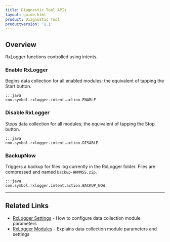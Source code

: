 ```yaml
---
title: Diagnostic Tool APIs
layout: guide.html
product: Diagnostic Tool
productversion: '1.1'
---
```


## Overview

RxLogger functions controlled using intents. 

### Enable RxLogger

Begins data collection for all enabled modules; the equivalent of tapping the Start button. 

	:::java
	com.symbol.rxlogger.intent.action.ENABLE

### Disable RxLogger

Stops data collection for all modules; the equivalent of tapping the Stop button. 

	:::java
	com.symbol.rxlogger.intent.action.DISABLE

### BackupNow

Triggers a backup for files log currently in the RxLogger folder. Files are compressed and named `backup-HHMMSS.zip`. 


	:::java
	com.symbol.rxlogger.intent.action.BACKUP_NOW

-----

## Related Links
* [RxLogger Settings](../settings) - How to configure data collection module parameters
* [RxLogger Modules](../modules) - Explains data collection module parameters and settings
